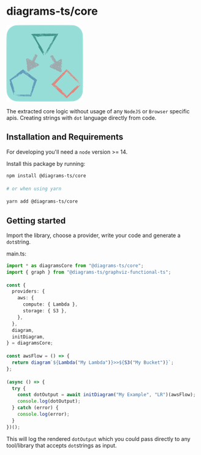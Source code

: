 # diagrams-ts/core

![logo](https://github.com/balles/diagrams-ts/raw/main/generated-assets/logo-small.png)

The extracted core logic without usage of any `NodeJS` or `Browser` specific apis.
Creating strings with `dot` language directly from code.

## Installation and Requirements

For developing you'll need a `node` version >= 14.

Install this package by running:

```sh
npm install @diagrams-ts/core

# or when using yarn

yarn add @diagrams-ts/core
```

## Getting started

Import the library, choose a provider, write your code and generate a `dot`string.

main.ts:

```ts
import * as diagramsCore from "@diagrams-ts/core";
import { graph } from "@diagrams-ts/graphviz-functional-ts";

const {
  providers: {
    aws: {
      compute: { Lambda },
      storage: { S3 },
    },
  },
  diagram,
  initDiagram,
} = diagramsCore;

const awsFlow = () => {
  return diagram`${Lambda("My Lambda")}>>${S3("My Bucket")}`;
};

(async () => {
  try {
    const dotOutput = await initDiagram("My Example", "LR")(awsFlow);
    console.log(dotOutput);
  } catch (error) {
    console.log(error);
  }
})();
```

This will log the rendered `dotOutput` which you could pass directly to any tool/library that accepts `dot`strings as input.
